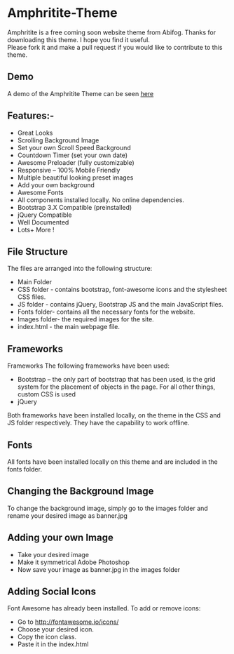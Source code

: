 # Amphritite-Theme
Amphritite is a free coming soon website theme from Abifog. Thanks for downloading this theme. I hope you find it useful.  
Please fork it and make a pull request if you would like to contribute to this theme.

## Demo
A demo of the Amphritite Theme can be seen [here](http://amphritite.abifog.com)

## Features:-
* Great Looks 
* Scrolling Background Image  
* Set your own Scroll Speed Background 
* Countdown Timer (set your own date) 
* Awesome Preloader (fully customizable)
* Responsive – 100% Mobile Friendly 
* Multiple beautiful looking preset images 
* Add your own background 
* Awesome Fonts 
* All components installed locally. No online dependencies. 
* Bootstrap 3.X Compatible (preinstalled) 
* jQuery Compatible 
* Well Documented 
* Lots+ More ! 


## File Structure
The files are arranged into the following structure: 
* Main Folder 
* CSS folder - contains bootstrap, font-awesome icons and the stylesheet CSS files.  
* JS folder - contains jQuery, Bootstrap JS and the main JavaScript files. 
* Fonts folder- contains all the necessary fonts for the website. 
* Images folder- the required images for the site. 
* index.html - the main webpage file. 

## Frameworks
Frameworks 
The following frameworks have been used:  
* Bootstrap – the only part of bootstrap that has been used, is the grid system for the placement of objects in the page. For all other things, custom CSS is used 
* jQuery  

Both frameworks have been installed locally, on the theme in the CSS and JS folder respectively. They have the capability to work offline. 

## Fonts
All fonts have been installed locally on this theme and are included in the fonts folder. 

## Changing the Background Image 
To change the background image, simply go to the images folder and rename your desired image as banner.jpg  

## Adding your own Image 
* Take your desired image  
* Make it symmetrical Adobe Photoshop 
* Now save your image as banner.jpg in the images folder 

## Adding Social Icons 
Font Awesome has already been installed. To add or remove icons:   
* Go to http://fontawesome.io/icons/
* Choose your desired icon. 
* Copy the icon class. 
* Paste it in the index.html
